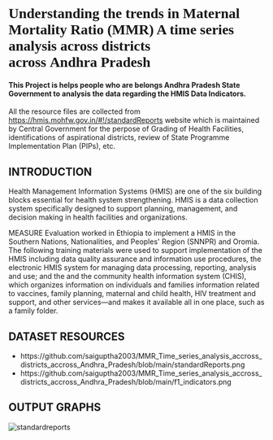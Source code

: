 <h1><span style="font-family: 'Tahoma, sans-serif';">Understanding the trends in Maternal Mortality Ratio (MMR) A time series analysis across districts across Andhra Pradesh</span></h1>

<h4>This Project is helps people who are belongs Andhra Pradesh State Government to analysis the data regarding the HMIS Data Indicators.</h4>

All the resource files are collected from https://hmis.mohfw.gov.in/#!/standardReports website which is maintained by Central Government for the perpose of Grading of Health Facilities, identifications of aspirational districts, review of State Programme Implementation Plan (PIPs), etc.
<h2>INTRODUCTION</h2>
Health Management Information Systems (HMIS) are one of the six building blocks essential for health system strengthening. HMIS is a data collection system specifically designed to support planning, management, and decision making in health facilities and organizations.

MEASURE Evaluation worked in Ethiopia to implement a HMIS in the Southern Nations, Nationalities, and Peoples' Region (SNNPR) and Oromia. The following training materials were used to support implementation of the HMIS including data quality assurance and information use procedures, the electronic HMIS system for managing data processing, reporting, analysis and use; and the  and the community health information system (CHIS), which organizes information on individuals and families information related to vaccines, family planning, maternal and child health, HIV treatment and support, and other services—and makes it available all in one place, such as a family folder.
<h2>DATASET RESOURCES</h2>

<ul>
<li>https://github.com/saiguptha2003/MMR_Time_series_analysis_accross_districts_accross_Andhra_Pradesh/blob/main/standardReports.png</li>
<li>
https://github.com/saiguptha2003/MMR_Time_series_analysis_accross_districts_accross_Andhra_Pradesh/blob/main/f1_indicators.png</li>
</ul>
<h2>OUTPUT GRAPHS</h2>
<img src="https://github.com/saiguptha2003/MMR_Time_series_analysis_accross_districts_accross_Andhra_Pradesh/blob/main/mmr_months.jpg"  title="standardreports" alt="standardreports"/>&nbsp;




